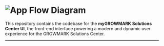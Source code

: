 # ![App Flow Diagram](src/assets/mygrowmark.svg)

This repository contains the codebase for the **myGROWMARK Solutions Center UI**, the front-end interface powering a modern and dynamic user experience for the GROWMARK Solutions Center.

---